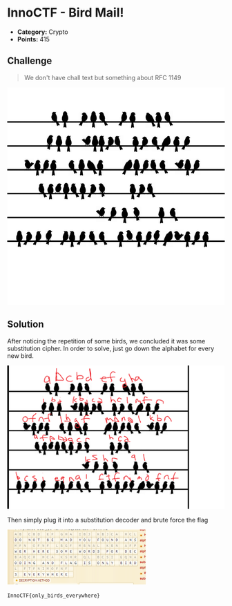 # InnoCTF - Bird Mail!

* **Category:** Crypto
* **Points:** 415

## Challenge

> We don't have chall text but something about RFC 1149

![](./cryptobirds.png?raw=true)


## Solution

After noticing the repetition of some birds, we concluded it was some substitution cipher. In order to solve, just go down the alphabet for every new bird.

![](./Untitled.png?raw=true)

Then simply plug it into a substitution decoder and brute force the flag

![](./unknown.png?raw=true)

```
InnoCTF{only_birds_everywhere}
```
